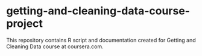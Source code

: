 # getting-and-cleaning-data-course-project
This repository contains R script and documentation created for Getting and Cleaning Data course at coursera.com. 
